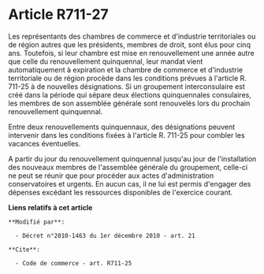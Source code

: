 # Article R711-27

Les représentants des chambres de commerce et d'industrie territoriales ou de région autres que les présidents, membres de
droit, sont élus pour cinq ans. Toutefois, si leur chambre  est mise en renouvellement une année autre que celle du
renouvellement quinquennal, leur mandat vient automatiquement à expiration et la chambre de commerce et d'industrie
territoriale ou de région  procède dans les conditions prévues à l'article R. 711-25 à de nouvelles désignations. Si un
groupement interconsulaire est créé dans la période qui sépare deux élections quinquennales consulaires, les membres de son
assemblée générale sont renouvelés lors du prochain renouvellement quinquennal.

Entre deux renouvellements quinquennaux, des désignations peuvent intervenir dans les conditions fixées à l'article R. 711-25
pour combler les vacances éventuelles.

A partir du jour du renouvellement quinquennal jusqu'au jour de l'installation des nouveaux membres de l'assemblée générale
du groupement, celle-ci ne peut se réunir que pour procéder aux actes d'administration conservatoires et urgents. En aucun
cas, il ne lui est permis d'engager des dépenses excédant les ressources disponibles de l'exercice courant.

**Liens relatifs à cet article**

	**Modifié par**:

	  - Décret n°2010-1463 du 1er décembre 2010 - art. 21

	**Cite**:

	  - Code de commerce - art. R711-25
